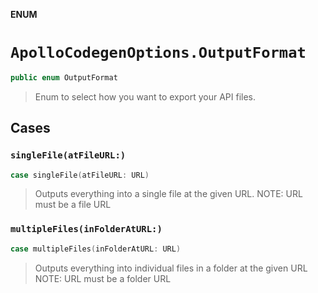 **ENUM**

# `ApolloCodegenOptions.OutputFormat`

```swift
public enum OutputFormat
```

> Enum to select how you want to export your API files.

## Cases
### `singleFile(atFileURL:)`

```swift
case singleFile(atFileURL: URL)
```

> Outputs everything into a single file at the given URL.
> NOTE: URL must be a file URL

### `multipleFiles(inFolderAtURL:)`

```swift
case multipleFiles(inFolderAtURL: URL)
```

> Outputs everything into individual files in a folder at the given URL
> NOTE: URL must be a folder URL
